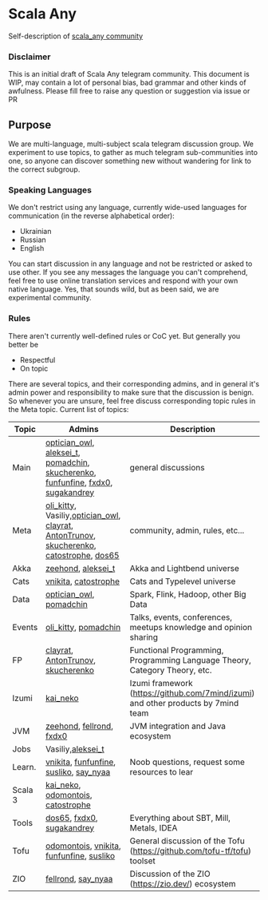 # Scala Any
Self-description of [scala_any community](https://scala_any.t.me)

### Disclaimer
This is an initial draft of Scala Any telegram community. This document is WIP, may contain a lot of personal bias, bad grammar and other kinds of awfulness. Please fill free to raise any question or suggestion via issue or PR

## Purpose
We are multi-language, multi-subject scala telegram discussion group. We experiment to use topics, to gather as much telegram sub-communities into one, so anyone can discover something new without wandering for link to the correct subgroup.

### Speaking Languages
We don't restrict using any language, currently wide-used languages for communication (in the reverse alphabetical order):
- Ukrainian
- Russian
- English

You can start discussion in any language and not be restricted or asked to use other. If you see any messages the language you can't comprehend, feel free to use online translation services and respond with your own native language. Yes, that sounds wild, but as been said, we are experimental community.

### Rules 
There aren't currently well-defined rules or CoC yet. But generally you better be

- Respectful
- On topic


There are several topics, and their corresponding admins, and in general it's admin power and responsibility to make sure that the discussion is benign. So whenever you are unsure, feel free discuss corresponding topic rules in the Meta topic.
Current list of topics: 

| Topic   | Admins                | Description                            
|---------|-----------------------|----------------------------------------
| Main    |[optician_owl](https://optician_owl.t.me), [aleksei_t](https://aleksei_t.t.me), [pomadchin](https://pomadchin.t.me), [skucherenko](https://skucherenko.t.me), [funfunfine](https://funfunfine.t.me), [fxdx0](https://fxdx0.t.me), [sugakandrey](sugakandrey.t.me)| general discussions
| Meta    |[oli_kitty](https://oli_kitty.t.me), Vasiliy,[optician_owl](https://optician_owl.t.me), [clayrat](https://clayrat.t.me), [AntonTrunov](https://AntonTrunov.t.me), [skucherenko](https://skucherenko.t.me), [catostrophe](https://catostrophe.t.me), [dos65](https://dos65.t.me)    | community, admin, rules, etc...
| Akka    |[zeehond](https://zeehond.t.me), [aleksei_t](https://aleksei_t.t.me)                       | Akka and Lightbend universe 
| Cats    |[vnikita](https://vnikita.t.me), [catostrophe](https://catostrophe.t.me)                      | Cats and Typelevel universe 
| Data    |[optician_owl](https://optician_owl.t.me), [pomadchin](https://pomadchin.t.me)                       | Spark, Flink, Hadoop, other Big Data
| Events  |[oli_kitty](https://oli_kitty.t.me), [pomadchin](https://pomadchin.t.me)             | Talks, events, conferences, meetups knowledge and opinion sharing
| FP      |[clayrat](https://clayrat.t.me), [AntonTrunov](https://AntonTrunov.t.me), [skucherenko](https://skucherenko.t.me)                       | Functional Programming, Programming Language Theory, Category Theory, etc.
| Izumi   |[kai_neko](https://kai_neko.t.me)                       | Izumi framework (https://github.com/7mind/izumi) and other products by 7mind team
| JVM     |[zeehond](https://zeehond.t.me), [fellrond](https://fellrond.t.me), [fxdx0](https://fxdx0.t.me)                       | JVM integration and Java ecosystem
| Jobs    |Vasiliy,[aleksei_t](https://aleksei_t.t.me)                       | 
| Learn.  |[vnikita](https://vnikita.t.me), [funfunfine](https://funfunfine.t.me), [susliko](https://susliko.t.me), [say_nyaa](https://say_nyaa.t.me)                       | Noob questions, request some resources to lear
| Scala 3 |[kai_neko](https://kai_neko.t.me), [odomontois](https://odomontois.t.me), [catostrophe](https://catostrophe.t.me)
| Tools   |[dos65](https://dos65.t.me), [fxdx0](https://fxdx0.t.me), [sugakandrey](sugakandrey.t.me)                      | Everything about SBT, Mill, Metals, IDEA 
| Tofu    |[odomontois](https://odomontois.t.me), [vnikita](https://vnikita.t.me), [funfunfine](https://funfunfine.t.me), [susliko](https://susliko.t.me)                       | General discussion of the Tofu (https://github.com/tofu-tf/tofu) toolset
| ZIO     |[fellrond](https://fellrond.t.me), [say_nyaa](https://say_nyaa.t.me)                       | Discussion of the ZIO (https://zio.dev/) ecosystem 

